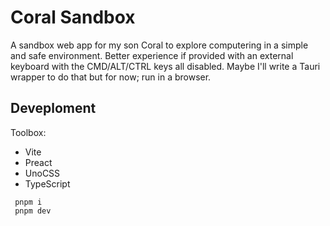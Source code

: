 # Coral Sandbox

A sandbox web app for my son Coral to explore computering in a simple and safe environment.
Better experience if provided with an external keyboard with the CMD/ALT/CTRL keys all disabled. Maybe I'll write a Tauri wrapper to do that but for now; run in a browser.

## Deveploment

Toolbox:

- Vite
- Preact
- UnoCSS
- TypeScript

```
 pnpm i
 pnpm dev
```

